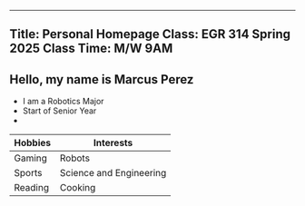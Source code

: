 
---
Title: Personal Homepage
Class: EGR 314 Spring 2025
Class Time: M/W 9AM
---

## Hello, my name is Marcus Perez

* I am a Robotics Major
* Start of Senior Year
* 

Hobbies    | Interests
-----------|-------------------------
Gaming     | Robots
Sports     | Science and Engineering
Reading    | Cooking